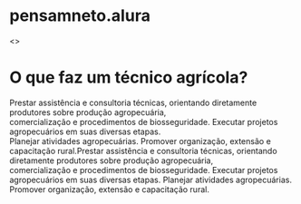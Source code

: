 # pensamneto.alura
<doctype html></doctype>
<>
<h1>O que faz um técnico agrícola?</h1>
Prestar assistência e consultoria técnicas, orientando diretamente produtores sobre produção agropecuária,<br> comercialização e procedimentos de biosseguridade. Executar projetos agropecuários em suas diversas etapas.<br> Planejar atividades agropecuárias. Promover organização, extensão e capacitação rural.Prestar assistência e consultoria técnicas, orientando diretamente produtores sobre produção agropecuária,<br> comercialização e procedimentos de biosseguridade. Executar projetos agropecuários em suas diversas etapas. Planejar atividades agropecuárias. Promover organização, extensão e capacitação rural.
